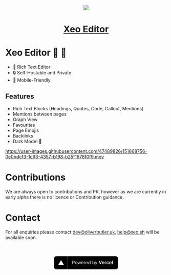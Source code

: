 <p align="center">
  <a href="https://xeo.sh">
    <img src="https://avatars.githubusercontent.com/u/84088102?s=200&v=4" height="160">
    <h1 align="center">Xeo Editor</h1>
  </a>
</p>

# Xeo Editor 🔐 📝

- 📝 Rich Text Editor
- 🔒 Self-Hostable and Private
- 📱 Mobile-Friendly

## Features

- Rich Text Blocks (Headings, Quotes, Code, Callout, Mentions)
- Mentions between pages
- Graph View
- Favourites
- Page Emojis
- Backlinks
- Dark Mode! 🦉

https://user-images.githubusercontent.com/47489826/151668756-0e0bdcf3-1c93-4357-b198-b25f1678f0f9.mov

# Contributions

We are always open to contributions and PR, however as we are currently in early alpha there is no licence or Contribution guidance.

# Contact

For all enquiries please contact dev@oliverbutler.uk, help@xeo.sh will be available soon.

<a href="https://vercel.com?utm_source=xeo&utm_campaign=oss" style="display:block;text-align:center;margin-top:50px">
    <img width="200px" height="auto" src="./assets/powered-by-vercel.svg" alt="vercel logo" />
</a>
